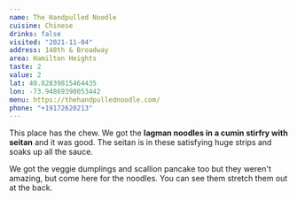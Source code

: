 ```yaml
---
name: The Handpulled Noodle
cuisine: Chinese
drinks: false
visited: "2021-11-04"
address: 148th & Broadway
area: Hamilton Heights
taste: 2
value: 2
lat: 40.82839815464435
lon: -73.94869390053442
menu: https://thehandpullednoodle.com/
phone: "+19172620213"
---
```


This place has the chew. We got the **lagman noodles in a cumin stirfry with seitan** and it was good. The seitan is in these satisfying huge strips and  soaks up all the sauce.

We got the veggie dumplings and scallion pancake too but they weren't amazing, but come here for the noodles. You can see them stretch them out at the back.
